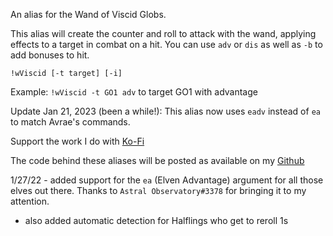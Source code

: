An alias for the Wand of Viscid Globs.
 
This alias will create the counter and roll to attack with the wand, applying effects to a target in combat on a hit.  You can use `adv` or `dis` as well as `-b` to add bonuses to hit. 
 
`!wViscid [-t target] [-i]`
 
Example:
`!wViscid -t GO1 adv`  to target GO1 with advantage
 
Update Jan 21, 2023 (been a while!): This alias now uses `eadv` instead of `ea` to match Avrae's commands.
 
  
Support the work I do with [Ko-Fi](https://ko-fi.com/thereverendb)
 
The code behind these aliases will be posted as available on my  [Github](https://github.com/TheReverendB/avrae-aliases)

1/27/22 - added support for the `ea` (Elven Advantage) argument for all those elves out there.  Thanks to `Astral Observatory#3378` for bringing it to my attention.
 - also added automatic detection for Halflings who get to reroll 1s